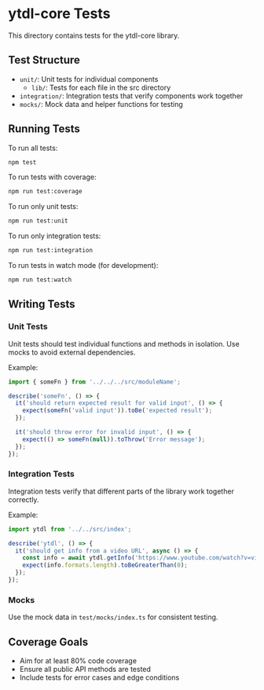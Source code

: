 # ytdl-core Tests

This directory contains tests for the ytdl-core library.

## Test Structure

- `unit/`: Unit tests for individual components
  - `lib/`: Tests for each file in the src directory
- `integration/`: Integration tests that verify components work together
- `mocks/`: Mock data and helper functions for testing

## Running Tests

To run all tests:
```bash
npm test
```

To run tests with coverage:
```bash
npm run test:coverage
```

To run only unit tests:
```bash
npm run test:unit
```

To run only integration tests:
```bash
npm run test:integration
```

To run tests in watch mode (for development):
```bash
npm run test:watch
```

## Writing Tests

### Unit Tests

Unit tests should test individual functions and methods in isolation. Use mocks to avoid external dependencies.

Example:
```typescript
import { someFn } from '../../../src/moduleName';

describe('someFn', () => {
  it('should return expected result for valid input', () => {
    expect(someFn('valid input')).toBe('expected result');
  });

  it('should throw error for invalid input', () => {
    expect(() => someFn(null)).toThrow('Error message');
  });
});
```

### Integration Tests

Integration tests verify that different parts of the library work together correctly.

Example:
```typescript
import ytdl from '../../src/index';

describe('ytdl', () => {
  it('should get info from a video URL', async () => {
    const info = await ytdl.getInfo('https://www.youtube.com/watch?v=videoId');
    expect(info.formats.length).toBeGreaterThan(0);
  });
});
```

### Mocks

Use the mock data in `test/mocks/index.ts` for consistent testing.

## Coverage Goals

- Aim for at least 80% code coverage
- Ensure all public API methods are tested
- Include tests for error cases and edge conditions